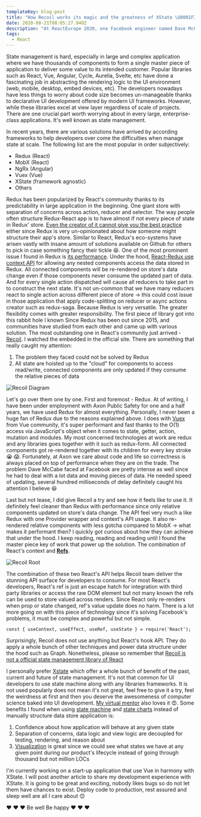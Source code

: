 ```yaml
---
templateKey: blog-post
title: "How Recoil works its magic and the greatness of XState \U0001F389"
date: 2020-08-21T08:05:27.940Z
description: "At ReactEurope 2020, one Facebook engineer named Dave McCabe announced to the world one tool that he made. Another state management library for React so-called Recoil. In this post, I am going to put down my personal thoughts on this new cool kid in town and my most favorite tool - XState. Stay tuned \U0001F60E "
tags:
  - React
---
```

State management is hard, especially in large and complex application where we have thousands of components to form a single master piece of application to deliver some value to its intended customer. Popular libraries such as React, Vue, Angular, Cycle, Aurelia, Svelte, etc have done a fascinating job in abstracting the rendering logic to the UI environment (web, mobile, desktop, embed devices, etc). The developers nowadays have less things to worry about code size becomes un-manageable thanks to declarative UI development offered by modern UI frameworks. However, while these libraries excel at view layer regardless of scale of projects. There are one crucial part worth worrying about in every large, enterprise-class applications. It's well known as state management.

In recent years, there are various solutions have arrived by according frameworks to help developers over come the difficulties when manage state at scale. The following list are the most popular in order subjectively:

* Redux (React)
* MobX (React)
* NgRx (Angular)
* Vuex (Vue)
* XState (framework agnostic)
* Others

Redux has been popularized by React's community thanks to its predictability in large application in the beginning. One giant store with separation of concerns across action, reducer and selector. The way people often structure Redux-React app is to have almost if not every piece of state in Redux' store. [Even the creator of it cannot give you the best practice](https://github.com/reduxjs/redux/issues/1287) either since Redux is very un-opinionated about how someone might structure their app's store. Similar to React, Redux's eco-systems have arisen vastly with insane amount of solutions available on Github for others to pick in case something fancy their tickle 😆. One of the most prominent issue I found in Redux is [its performance](https://redux.js.org/faq/performance#redux-faq-performance). Under the hood, [React-Redux use context API](https://github.com/reduxjs/react-redux/blob/f0124d71f959224fd1aebc02d50ce0069e58c5e5/src/components/Provider.js#L33) for allowing any nested components access the data stored in Redux. All connected components will be re-rendered on store's data change even if those components never consume the updated part of data. And for every single action dispatched will cause all reducers to take part in to construct the next state. It's not un-common that we have many reducers react to single action across different piece of store -> this could cost issue in those application that apply code-splitting on reducer or async actions creator such as redux-saga. Because Redux is very versatile. The greater flexibility comes with greater responsibility. The first piece of library got into this rabbit hole I known  Since Redux has been out since 2015, and communities have studied from each other and came up with various solution. The most outstanding one in React's community just arrived - [Recoil](https://recoiljs.org/). I watched the embedded in the official site. There are something that really caught my attention:

1. The problem they faced could not be solved by Redux
2. All state are hoisted up to the "cloud" for components to access read/write, connected components are only updated if they consume the relative pieces of data

![Recoil Diagram](/img/recoil_diagram.png "Recoil Diagram")

Let's go over them one by one. First and foremost - Redux. At of writing, I have been under employment with Axon Public Safety for one and a half years, we have used Redux for almost everything. Personally, I never been a huge fan of Redux due to the reasons explained above. I does with [Vuex](https://vuex.vuejs.org/) from Vue community, it's super performant and fast thanks to the O(1) access via JavaScript's object when it comes to state, getter, action, mutation and modules. My most concerned technologies at work are redux and any libraries goes together with it such as redux-form. All connected components got re-rendered together with its children for every key stroke 😭 😱. Fortunately, at Axon we care about code and life so correctness is always placed on top of performance when they are on the trade. The problem Dave McCabe faced at Facebook are pretty intense as well since he had to deal with a lot data and moving pieces of data. He needed speed of updating, several hundred milliseconds of delay definitely caught his attention I believe 😆

Last but not lease, I did give Recoil a try and see how it feels like to use it. It definitely feel cleaner than Redux with performance since only relative components updated on store's data change. The API feel very much a like Redux with one Provider wrapper and context's API usage. It also re-rendered relative components with less gotcha compared to MobX -> what makes it performant then? I quickly got curious about how they can achieve that under the hood. I keep reading, reading and reading until I found the master piece key of work that power up the solution. The combination of React's context and **[Refs](https://reactjs.org/docs/refs-and-the-dom.html)**.

![Recoil Root](/img/recoil_root.png "Recoil Root")

The combination of these two React's API helps Recoil team deliver the stunning API surface for developers to consume. For most React's developers, React's ref is just an escape hatch for integration with third party libraries or access the raw DOM element but not many known the refs can be used to store valued across renders. Since React only re-renders when prop or state changed, ref's value update does no harm. There is a lot  more going on with this piece of technology since it's solving Facebook's problems, it must be complex and powerful but not simple. 

`const { useContext, useEffect, useRef, useState } = require('React');`

Surprisingly, Recoil does not use anything but React's hook API. They do apply a whole bunch of other techniques and power data structure under the hood such as Graph. Nonetheless, please so remember that [Recoil is not a official state management library of React](https://twitter.com/dan_abramov/status/1262143043928502272)

I personally prefer [Xstate](https://xstate.js.org/) which offer a whole bunch of benefit of the past, current and future of state management. It's not that common for UI developers to use state machine along with any libraries frameworks. It is not used popularly does not mean it's not great, feel free to give it a try, feel the weirdness at first and then you deserve the awesomeness of computer science baked into UI development. [My virtual mentor](https://twitter.com/kentcdodds/status/1213095386207768577?lang=en) also loves it 😍. Some benefits I found when using [state machine](https://statecharts.github.io/what-is-a-state-machine.html) and [state charts](https://statecharts.github.io/) instead of manually structure data store application is:

1. Confidence about how application will behave at any given state
2. Separation of concerns, data logic and view logic are decoupled for testing, rendering, and reason about
3. [Visualization](https://xstate.js.org/viz/) is great since we could see what states we have at any given point during our product's lifecycle instead of going through thousand  but not million LOCs

I'm currently working on a start-up application that use Vue in harmony with XState. I will post another article to share my development experience with XState. It is going to be great and exciting, nobody likes bugs so do not let them have chances to exist. Deploy code to production, rest assured and sleep well are all I care about 😊 

❤️ ❤️ ❤️ Be well Be happy ❤️ ❤️ ❤️
